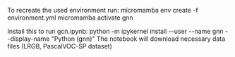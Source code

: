 To recreate the used environment run:
micromamba env create -f environment.yml
micromamba activate gnn

Install this to run gcn.ipynb:
python -m ipykernel install --user --name gnn --display-name "Python (gnn)"
The notebook will download necessary data files (LRGB, PascalVOC-SP dataset)